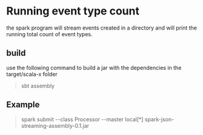 # Running event type count

the spark program will stream events created in a directory and will print the running total count of event types.

## build

use the following command to build a jar with the dependencies in the target/scala-x folder

> sbt assembly

## Example

> spark submit --class Processor --master local[*] spark-json-streaming-assembly-0.1.jar
